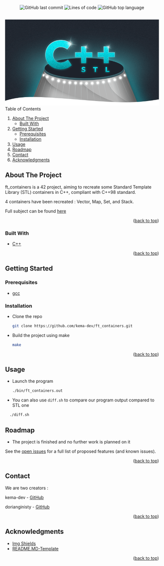 <div id="top"></div>
<p align=center>
  <img alt="GitHub last commit" src="https://img.shields.io/github/last-commit/kema-dev/ft_containers">
  <img alt="Lines of code" src="https://img.shields.io/tokei/lines/github/kema-dev/ft_containers">
  <img alt="GitHub top language" src="https://img.shields.io/github/languages/top/kema-dev/ft_containers">
</p>

<!-- PROJECT LOGO -->
<br />
<div align="center">
  <a>
   <img src="assets/CPPSTL.png" alt="CPP STL image">
  </a>
</div>

<!-- TABLE OF CONTENTS -->
  <summary>Table of Contents</summary>
  <ol>
   <li>
    <a href="#about-the-project">About The Project</a>
    <ul>
      <li><a href="#built-with">Built With</a></li>
    </ul>
   </li>
   <li>
    <a href="#getting-started">Getting Started</a>
    <ul>
      <li><a href="#prerequisites">Prerequisites</a></li>
      <li><a href="#installation">Installation</a></li>
    </ul>
   </li>
   <li><a href="#usage">Usage</a></li>
   <li><a href="#roadmap">Roadmap</a></li>
   <li><a href="#contact">Contact</a></li>
   <li><a href="#acknowledgments">Acknowledgments</a></li>
  </ol>

<!-- ABOUT THE PROJECT -->
## About The Project

ft_containers is a 42 project, aiming to recreate some Standard Template Library (STL) containers in C++, compliant with C++98 standard.

4 containers have been recreated : Vector, Map, Set, and Stack.

Full subject can be found <a href="/docs">here</a>

<p align="right">(<a href="#top">back to top</a>)</p>

### Built With

* [C++](https://en.wikipedia.org/wiki/C%2B%2B)

<p align="right">(<a href="#top">back to top</a>)</p>

<!-- GETTING STARTED -->
## Getting Started

### Prerequisites

* [gcc](https://gcc.gnu.org/)

### Installation

* Clone the repo

  ```sh
  git clone https://github.com/kema-dev/ft_containers.git
  ```

* Build the project using make

  ```sh
  make
  ```

<p align="right">(<a href="#top">back to top</a>)</p>

<!-- USAGE EXAMPLES -->
## Usage

* Launch the program

  ```sh
  ./bin/ft_containers.out
  ```

* You can also use `diff.sh` to compare our program output compared to STL one

```sh
  ./diff.sh
  ```

<!-- ROADMAP -->
## Roadmap

* The project is finished and no further work is planned on it

See the [open issues](https://github.com/kema-dev/ft_containers/issues) for a full list of proposed features (and known issues).

<p align="right">(<a href="#top">back to top</a>)</p>

<!-- CONTACT -->
## Contact

We are two creators :

kema-dev - [GitHub](https://github.com/kema-dev)

dorianginisty - [GitHub](https://github.com/dorianginisty)

<p align="right">(<a href="#top">back to top</a>)</p>

## Acknowledgments

* [Img Shields](https://shields.io)
* [README.MD-Template](https://github.com/othneildrew/Best-README-Template)

<p align="right">(<a href="#top">back to top</a>)</p>
